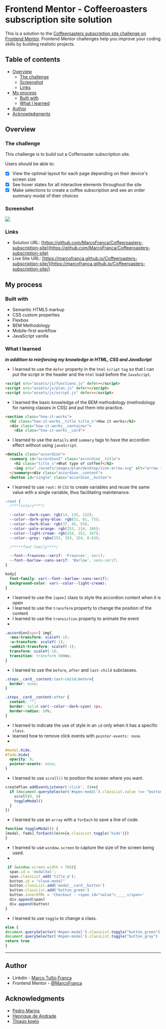 # Frontend Mentor - Coffeeroasters subscription site solution

This is a solution to the [Coffeeroasters subscription site challenge on Frontend Mentor](https://www.frontendmentor.io/challenges/coffeeroasters-subscription-site-5Fc26HVY6). Frontend Mentor challenges help you improve your coding skills by building realistic projects. 

## Table of contents

- [Overview](#overview)
  - [The challenge](#the-challenge)
  - [Screenshot](#screenshot)
  - [Links](#links)
- [My process](#my-process)
  - [Built with](#built-with)
  - [What I learned](#what-i-learned)
- [Author](#author)
- [Acknowledgments](#acknowledgments)

## Overview

### The challenge

This challenge is to build out a Cofferoaster subscription site.

Users should be able to:

- [x] View the optimal layout for each page depending on their device's screen size
- [x] See hover states for all interactive elements throughout the site
- [x] Make selections to create a coffee subscription and see an order summary modal of their choices

### Screenshot

![](./screenshot.jpg)


### Links

- Solution URL: [https://github.com/MarcoFranca/Coffeeroasters-subscription-site](https://github.com/MarcoFranca/Coffeeroasters-subscription-site)
- Live Site URL: [https://marcofranca.github.io/Coffeeroasters-subscription-site/](https://marcofranca.github.io/Coffeeroasters-subscription-site/)

## My process

### Built with

- Semantic HTML5 markup
- CSS custom properties
- Flexbox
- BEM Methodology
- Mobile-first workflow
- JavaScript vanilla

### What I learned


_**in addition to reinforcing my knowledge in HTML, CSS and JavaScript**_

- I learned to use the `defer` property in the `html` `script` `tag` so that I can put
    the script in the header and the `html` load before the `JavaScript`.

```html
<script src="assets/js/functions.js" defer></script>
<script src="assets/js/plan.js" defer></script>
<script src="assets/js/script.js" defer></script>
```

- I learned the basic knowledge of the BEM methodology (methodology for naming classes in CSS) and put them into practice.

```html
<section class="how-it-works">
  <h2 class="how-it-works__title title_s">How it works</h2>
  <div class="how-it-works__container">
    <div class="how-it-works__card">
```

- I learned to use the `details` and `summary` tags to have the accordion effect without using `javaScript`. 

```html
<details class="accordion">
  <summary id="accordion2" class="accordion__title">
    <h2 class="title_s">What type of coffee?</h2>
    <img src="./assets/images/plan/desktop/icon-arrow.svg" alt="arrow icon">
  </summary><div class="accordion__content">
  <button id="single" class="accordion__button">
```

- I learned to use `root:` in `CSS` to create variables and reuse the same value with a single variable,
  thus facilitating maintenance.

```css
:root {
  /****colors****/

  --color--dark-cyan: rgb(14, 135, 132);
  --color--dark-grey-blue: rgb(51, 61, 75);
  --color--dark-blue: rgb(37, 45, 55);
  --color--pale-orange: rgb(253, 214, 186);
  --color--light-cream: rgb(254, 252, 247);
  --color--grey: rgba(153, 153, 154, 0.63);

  /*****font-family****/

  --font--fraunces--serif: 'Fraunces', serif;
  --font--barlow--sans-serif: 'Barlow', sans-serif;
}

body{
  font-family: var(--font--barlow--sans-serif);
  background-color: var(--color--light-cream);
}
```

- I learned to use the `[open]` class to style the accordion content when it is open
- I learned to use the `transform` property to change the position of the content
- I learned to use the `transiction` property to animate the event
- 
```css
.accordion[open] img{
  -moz-transform: scaleY(-1);
  -o-transform: scaleY(-1);
  -webkit-transform: scaleY(-1);
  transform: scaleY(-1);
  transition: transform 500ms;
}
```

- I learned to use the `before`, `after` and `last-child` subclasses.

```css
.steps__card__content:last-child:before{
  border: none;
}

.steps__card__content:after {
  content: "";
  border: solid var(--color--dark-cyan) 2px;
  border-radius: 50%;
}
```

- I learned to indicate the use of style in an `id` only when it has a specific `class`.
- learned how to remove click events with `pointer-events: none`.
- 
````css
#modal.hide,
#fade.hide{
  opacity: 0;
  pointer-events: none;
}
````

- I learned to use `scroll()` to position the screen where you want.

````javascript
createPlan.addEventListener('click', ()=>{
  if (document.querySelector('#open-modal').classList.value !== "button_gray") {
    scroll(0, 0)
    toggleModal()
  }
})
````
- I learned to use an `array` with a `forEach` to save a line of code.

````javascript
function toggleModal() {
[modal, fade].forEach((e)=>{e.classList.toggle('hide')})
}
````
- I learned to use `window.screen` to capture the size of the screen being used.
- 
````javascript
 if (window.screen.width < 768){
  span.id = 'modalVal';
  span.classList.add('title_m');
  button.id = "close-modal"
  button.classList.add('modal__card__button')
  button.classList.add('button_green')
  button.innerHTML = 'Checkout - <span id="value">_____</span>'
  div.append(span)
  div.append(button)
}
````

- I learned to use `toggle` to change a class.

````javascript
else {
document.querySelector('#open-modal').classList.toggle("button_green")
document.querySelector('#open-modal').classList.toggle("button_gray")
return true
}
````
---

## Author
- Linkdin - [Marco Tullio Franca](https://www.linkedin.com/in/marco-franca/)
- Frontend Mentor - [@MarcoFranca](https://www.frontendmentor.io/profile/MarcoFranca)

## Acknowledgments
- [Pedro Marins](https://www.linkedin.com/in/pedromarins/)
- [Henrique de Andrade](https://www.linkedin.com/in/henrique-de-andrade/)
- [Thiago kpelo](https://www.linkedin.com/in/thiago-kpelo-0156446a/)

